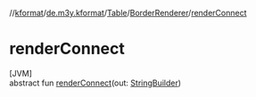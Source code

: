 //[kformat](../../../../index.md)/[de.m3y.kformat](../../index.md)/[Table](../index.md)/[BorderRenderer](index.md)/[renderConnect](render-connect.md)

# renderConnect

[JVM]\
abstract fun [renderConnect](render-connect.md)(out: [StringBuilder](https://kotlinlang.org/api/latest/jvm/stdlib/kotlin.text/-string-builder/index.html))
